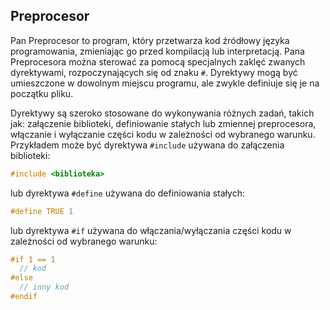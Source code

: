 ## Preprocesor

Pan Preprocesor to program, który przetwarza kod źródłowy języka programowania, zmieniając go przed kompilacją lub interpretacją. Pana Preprocesora można sterować za pomocą specjalnych zaklęć zwanych dyrektywami, rozpoczynających się od znaku `#`. Dyrektywy mogą być umieszczone w dowolnym miejscu programu, ale zwykle definiuje się je na początku pliku. 

Dyrektywy są szeroko stosowane do wykonywania różnych zadań, takich jak: załączenie biblioteki, definiowanie stałych lub zmiennej preprocesora, włączanie i wyłączanie części kodu w zależności od wybranego warunku. Przykładem może być dyrektywa `#include` używana do załączenia biblioteki:

```c++
#include <biblioteka>
```

lub dyrektywa `#define` używana do definiowania stałych:

```c++
#define TRUE 1
```

lub dyrektywa `#if` używana do włączania/wyłączania części kodu w zależności od wybranego warunku:

```c++
#if 1 == 1
  // kod
#else
  // inny kod
#endif
```
